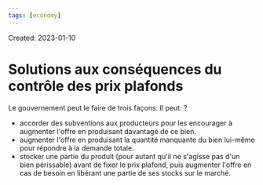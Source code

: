 ```yaml
---
tags: [economy] 
---
```

Created: 2023-01-10

# Solutions aux conséquences du contrôle des prix plafonds
Le gouvernement peut le faire de trois façons. Il peut:
?
- accorder des subventions aux producteurs pour les encourager à augmenter l'offre en produisant davantage de ce bien.  
- augmenter l'offre en produisant la quantité manquante du bien lui-même pour répondre à la demande totale.  
- stocker une partie du produit (pour autant qu'il ne s'agisse pas d'un bien périssable) avant de fixer le prix plafond, puis augmenter l'offre en cas de besoin en libérant une partie de ses stocks sur le marché.  
<!--SR:!2023-02-26,21,210-->
